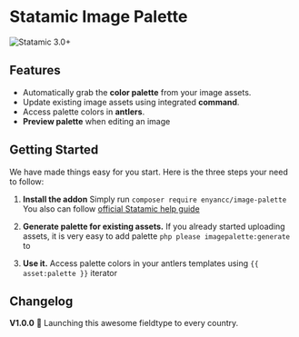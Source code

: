 # Statamic Image Palette

![Statamic 3.0+](https://img.shields.io/badge/Statamic-3.0+-FF269E?style=for-the-badge&link=https://statamic.com)


## Features
- Automatically grab the **color palette** from your image assets.
- Update existing image assets using integrated **command**.
- Access palette colors in **antlers**.
- **Preview palette** when editing an image


## Getting Started

We have made things easy for you start. Here is the three steps your need to follow:

1. **Install the addon**
   Simply run `composer require enyancc/image-palette`
   You also can follow [official Statamic help guide](https://statamic.dev/addons#installing-addons)


2. **Generate palette for existing assets.**
   If you already started uploading assets, it is very easy to add palette `php please imagepalette:generate` to

3. **Use it.**
    Access palette colors in your antlers templates using `{{ asset:palette }}` iterator


<!-- ## What does your addon look like? -->

## Changelog

**V1.0.0**
🚀 Launching this awesome fieldtype to every country.